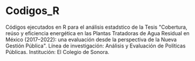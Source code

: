 # Codigos_R
Códigos ejecutados en R para el análisis estadstico de la Tesis "Cobertura, reúso y eficiencia energética en las Plantas Tratadoras de Agua Residual en México (2017–2022): una evaluación desde la perspectiva de la Nueva Gestión Pública". Línea de investigación: Análisis y Evaluación de Políticas Públicas. Institución: El Colegio de Sonora.
